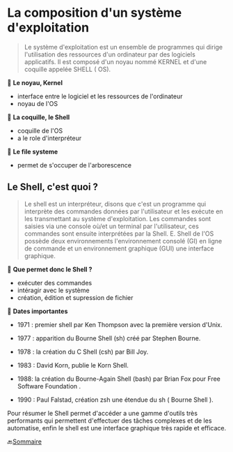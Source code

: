 

# La composition d'un système d'exploitation
>  Le système d'exploitation est un ensemble de programmes qui dirige l'utilisation des ressources d'un ordinateur par des logiciels applicatifs. Il est composé d'un noyau nommé KERNEL et d'une coquille appelée SHELL ( OS).

:small_red_triangle: **Le noyau, Kernel**

- interface entre le logiciel et les ressources de l'ordinateur
- noyau de l'OS

:small_red_triangle: **La coquille, le Shell**

- coquille de l'OS
- a le role d'interpréteur

:small_red_triangle: **Le file systeme**

- permet de s'occuper de l'arborescence



##  Le Shell, c'est quoi ?
> Le shell est un interpréteur, disons que c'est un programme qui interprète des commandes données par l'utilisateur et les exécute en les transmettant au système d'exploitation.
Les commandes sont saisies via une console où/et un terminal par l'utilisateur, ces commandes sont ensuite interprétées par la Shell. E. Shell de l'OS possède deux environnements l'environnement consolé (GI) en ligne de commande et un environnement graphique (GUI) une interface graphique.



:small_red_triangle: **Que permet donc le Shell ?**
- exécuter des commandes
- intéragir avec le système 
- création, édition et supression de fichier



:small_red_triangle: **Dates importantes**

- 1971 : premier shell par Ken Thompson avec la première version d'Unix.

- 1977 : apparition du Bourne Shell (sh) créé par Stephen Bourne.

- 1978 : la création du C Shell (csh) par Bill Joy.

- 1983 : David Korn, publie le Korn Shell.

- 1988: la création du Bourne-Again Shell (bash) par Brian Fox pour Free Software Foundation .

- 1990 : Paul Falstad, création zsh une étendue du sh ( Bourne Shell ).

Pour résumer le Shell permet d'accéder a une gamme d'outils très performants qui permettent d'effectuer des tâches complexes et de les automatise, enfin le shell est une interface graphique très rapide et efficace.



:back:[Sommaire](https://github.com/nathymellal/SHELL/blob/main/README.md)



